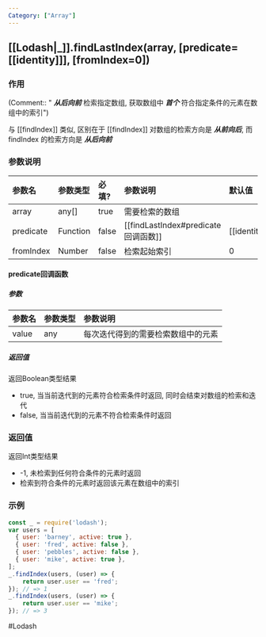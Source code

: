 ```yaml
---
Category: ["Array"]
---
```

## [[Lodash|_]].findLastIndex(array, \[predicate=[[identity]]\], \[fromIndex=0\])
### 作用
(Comment:: " ***从后向前*** 检索指定数组, 获取数组中 ***首个*** 符合指定条件的元素在数组中的索引")

与 [[findIndex]] 类似, 区别在于 [[findIndex]] 对数组的检索方向是 ***从前向后***, 而 findIndex 的检索方向是 ***从后向前***

### 参数说明
| 参数名    | 参数类型 | 必填? | 参数说明       | 默认值       |
|:--------- |:-------- |:----- |:-------------- |:------------ |
| array     | any[]    | true  | 需要检索的数组 |              |
| predicate | Function | false |     [[findLastIndex#predicate回调函数]]           | [[identity]] |
| fromIndex | Number   | false | 检索起始索引   | 0            | 

#### predicate回调函数
##### 参数
| 参数名 | 参数类型 | 参数说明 |
|:--- |:--- |:--- |
| value | any | 每次迭代得到的需要检索数组中的元素 |

##### 返回值
返回Boolean类型结果
- true, 当当前迭代到的元素符合检索条件时返回, 同时会结束对数组的检索和迭代
- false, 当当前迭代到的元素不符合检索条件时返回

### 返回值
返回Int类型结果
- -1, 未检索到任何符合条件的元素时返回
- 检索到符合条件的元素时返回该元素在数组中的索引

### 示例
```javascript
const _ = require('lodash');
var users = [
  { user: 'barney', active: true },
  { user: 'fred', active: false },
  { user: 'pebbles', active: false },
  { user: 'mike', active: true },
];
_.findIndex(users, (user) => {
	return user.user == 'fred';
}); // => 1
_.findIndex(users, (user) => {
	return user.user == 'mike';
}); // => 3
```

#Lodash 